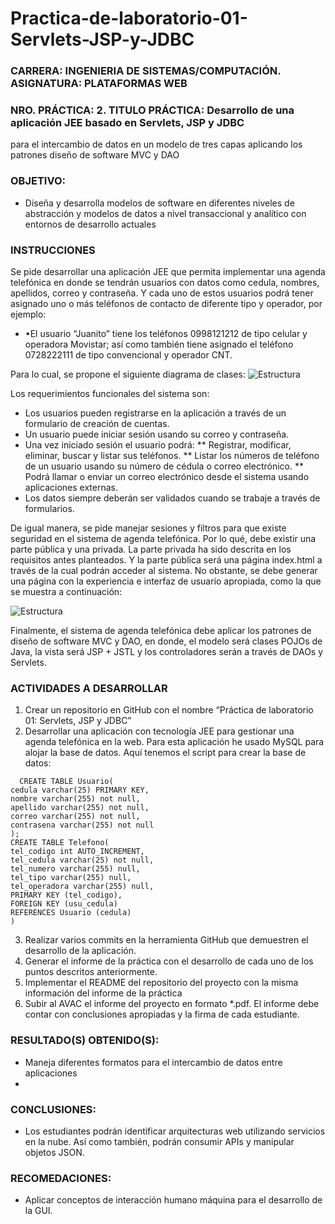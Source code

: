 # Practica-de-laboratorio-01-Servlets-JSP-y-JDBC
### **CARRERA:** INGENIERIA DE SISTEMAS/COMPUTACIÓN. **ASIGNATURA:** PLATAFORMAS WEB
### **NRO. PRÁCTICA:** 2. **TITULO PRÁCTICA:**  Desarrollo de una aplicación JEE basado en Servlets, JSP y JDBC
para el intercambio de datos en un modelo de tres capas aplicando los patrones diseño
de software MVC y DAO
### **OBJETIVO**:
   * Diseña y desarrolla modelos de software en diferentes niveles de abstracción y modelos de datos a nivel
     transaccional y analítico con entornos de desarrollo actuales 

  ### INSTRUCCIONES
  Se pide desarrollar una aplicación JEE que permita implementar una agenda
  telefónica en donde se tendrán usuarios con datos como cedula, nombres,
  apellidos, correo y contraseña. Y cada uno de estos usuarios podrá tener
  asignado uno o más teléfonos de contacto de diferente tipo y operador, por
  ejemplo:
  
  * •El usuario “Juanito” tiene los teléfonos 0998121212 de tipo celular y operadora Movistar; así como también tiene asignado el teléfono 0728222111 de tipo convencional y operador CNT.
  
  Para lo cual, se propone el siguiente diagrama de clases:
  ![Estructura](https://github.com/aReinoso007/Practica-de-laboratorio-01-Servlets-JSP-y-JDBC/blob/master/diagramas.png)


Los requerimientos funcionales del sistema son:
* 	Los usuarios pueden registrarse en la aplicación a través de un formulario de creación de cuentas.
* Un usuario puede iniciar sesión usando su correo y contraseña.
* Una vez iniciado sesión el usuario podrá:
  ** Registrar, modificar, eliminar, buscar y listar sus teléfonos.
  ** Listar los números de teléfono de un usuario usando su número de cédula o correo electrónico.
  ** Podrá llamar o enviar un correo electrónico desde el sistema usando aplicaciones externas.
 * Los datos siempre deberán ser validados cuando se trabaje a través de formularios.
 
De igual manera, se pide manejar sesiones y filtros para que existe seguridad en el sistema de agenda telefónica. Por lo qué, debe existir una parte pública y una privada. La parte privada ha sido descrita en los requisitos antes planteados. Y la parte pública será una página index.html a través de la cual podrán acceder al sistema. No obstante, se debe generar una página con la experiencia e interfaz de usuario apropiada, como la que se muestra a continuación:

![Estructura](https://github.com/aReinoso007/Practica-de-laboratorio-01-Servlets-JSP-y-JDBC/blob/master/estructura.png)


Finalmente, el sistema de agenda telefónica debe aplicar los patrones de diseño de software MVC y DAO, en donde, el modelo será clases POJOs de Java, la vista será JSP + JSTL y los controladores serán a través de DAOs y Servlets.

###  ACTIVIDADES A DESARROLLAR
1. Crear un repositorio en GitHub con el nombre “Práctica de laboratorio 01: Servlets, JSP y JDBC”
2. Desarrollar una aplicación con tecnología JEE para gestionar una agenda telefónica en la web.
  Para esta aplicación he usado MySQL para alojar la base de datos.
  Aquí tenemos el script para crear la base de datos:
  ```
    CREATE TABLE Usuario(
cedula varchar(25) PRIMARY KEY,
nombre varchar(255) not null,
apellido varchar(255) not null,
correo varchar(255) not null,
contrasena varchar(255) not null
);
CREATE TABLE Telefono(
tel_codigo int AUTO_INCREMENT,
tel_cedula varchar(25) not null,
tel_numero varchar(255) null,
tel_tipo varchar(255) null,
tel_operadora varchar(255) null,
PRIMARY KEY (tel_codigo),
FOREIGN KEY (usu_cedula)
REFERENCES Usuario (cedula)
)

  ```
  

3.  Realizar varios commits en la herramienta GitHub que demuestren el desarrollo de la aplicación.
4. Generar el informe de la práctica con el desarrollo de cada uno de los puntos descritos anteriormente.
5. Implementar el README del repositorio del proyecto con la misma información del informe de la práctica
6. Subir al AVAC el informe del proyecto en formato *.pdf. El informe debe contar con conclusiones apropiadas
y la firma de cada estudiante. 


 ### RESULTADO(S) OBTENIDO(S):
  * Maneja diferentes formatos para el intercambio de datos entre aplicaciones
  * 
 ### CONCLUSIONES:
  * Los estudiantes podrán identificar arquitecturas web utilizando servicios en la nube. Así como también,
    podrán consumir APIs y manipular objetos JSON.
 ### RECOMEDACIONES:
  * Aplicar conceptos de interacción humano máquina para el desarrollo de la GUI.
